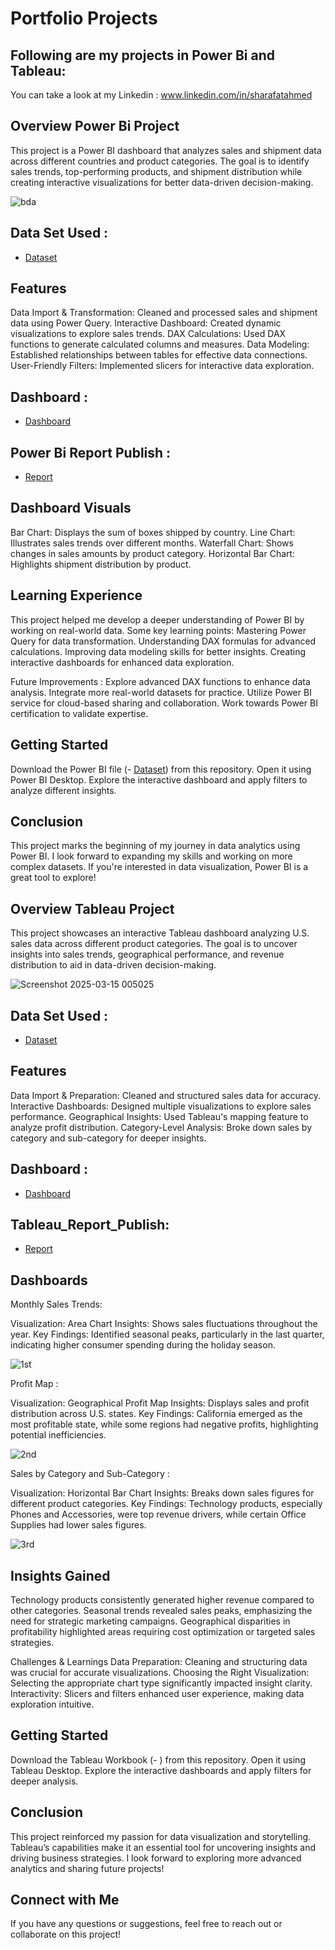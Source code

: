 # Portfolio Projects
## Following are my projects in Power Bi and Tableau:
You can take a look at my Linkedin : www.linkedin.com/in/sharafatahmed



## Overview Power Bi Project
This project is a Power BI dashboard that analyzes sales and shipment data across different countries and product categories. The goal is to identify sales trends, top-performing products, and shipment distribution while creating interactive visualizations for better data-driven decision-making.

![bda](https://github.com/user-attachments/assets/2914a2d8-270c-4d2b-aa66-9d53d7850bed)


## Data Set Used : 
- <a href="https://github.com/SharafatAhmed/Data-Analytics/blob/main/sample-data_creating-BI.xlsx">Dataset</a>

## Features
Data Import & Transformation: Cleaned and processed sales and shipment data using Power Query.
Interactive Dashboard: Created dynamic visualizations to explore sales trends.
DAX Calculations: Used DAX functions to generate calculated columns and measures.
Data Modeling: Established relationships between tables for effective data connections.
User-Friendly Filters: Implemented slicers for interactive data exploration.

## Dashboard :
- <a href="https://github.com/SharafatAhmed/Data-Analytics/commit/6d168e7b48e0730829d2ca1a7e4ee6300f359d0b">Dashboard</a>

## Power Bi Report Publish :
- <a href="https://app.powerbi.com/links/aVMmHc0YZ_?ctid=0f09ffc7-dd3a-49a2-bbb2-c3576bec8012&pbi_source=linkShare">Report</a>

## Dashboard Visuals
Bar Chart: Displays the sum of boxes shipped by country.
Line Chart: Illustrates sales trends over different months.
Waterfall Chart: Shows changes in sales amounts by product category.
Horizontal Bar Chart: Highlights shipment distribution by product.

## Learning Experience
This project helped me develop a deeper understanding of Power BI by working on real-world data. Some key learning points:
Mastering Power Query for data transformation.
Understanding DAX formulas for advanced calculations.
Improving data modeling skills for better insights.
Creating interactive dashboards for enhanced data exploration.

Future Improvements :
Explore advanced DAX functions to enhance data analysis.
Integrate more real-world datasets for practice.
Utilize Power BI service for cloud-based sharing and collaboration.
Work towards Power BI certification to validate expertise.

## Getting Started
Download the Power BI file (- <a href="https://github.com/SharafatAhmed/Data-Analytics/blob/main/sample-data_creating-BI.xlsx">Dataset</a>) from this repository.
Open it using Power BI Desktop.
Explore the interactive dashboard and apply filters to analyze different insights.

## Conclusion
This project marks the beginning of my journey in data analytics using Power BI. I look forward to expanding my skills and working on more complex datasets. If you're interested in data visualization, Power BI is a great tool to explore!

## Overview Tableau Project
This project showcases an interactive Tableau dashboard analyzing U.S. sales data across different product categories. The goal is to uncover insights into sales trends, geographical performance, and revenue distribution to aid in data-driven decision-making.

![Screenshot 2025-03-15 005025](https://github.com/user-attachments/assets/132fcbe2-fb81-4889-9a63-81972e2ba6a4)

## Data Set Used : 
- <a href="https://github.com/SharafatAhmed/Data-Analytics/blob/main/Sample%20-%20Superstore.xls">Dataset</a>

## Features
Data Import & Preparation: Cleaned and structured sales data for accuracy.
Interactive Dashboards: Designed multiple visualizations to explore sales performance.
Geographical Insights: Used Tableau's mapping feature to analyze profit distribution.
Category-Level Analysis: Broke down sales by category and sub-category for deeper insights.

## Dashboard : 
- <a href="https://github.com/SharafatAhmed/Data-Analytics/blob/main/Screenshot%202025-03-15%20005025.png">Dashboard</a>

## Tableau_Report_Publish: 
- <a href="https://lnkd.in/gqDS255y">Report</a>


## Dashboards
Monthly Sales Trends:

Visualization: Area Chart
Insights: Shows sales fluctuations throughout the year.
Key Findings: Identified seasonal peaks, particularly in the last quarter, indicating higher consumer spending during the holiday season.

![1st](https://github.com/user-attachments/assets/351d6381-ff2c-4f56-b866-f614a2f5ac43)

Profit Map :

Visualization: Geographical Profit Map
Insights: Displays sales and profit distribution across U.S. states.
Key Findings: California emerged as the most profitable state, while some regions had negative profits, highlighting potential inefficiencies.

![2nd](https://github.com/user-attachments/assets/084cf9a6-ec8d-4148-8a0c-3f334e594c23)

Sales by Category and Sub-Category :

Visualization: Horizontal Bar Chart
Insights: Breaks down sales figures for different product categories.
Key Findings: Technology products, especially Phones and Accessories, were top revenue drivers, while certain Office Supplies had lower sales figures.

![3rd](https://github.com/user-attachments/assets/aa6d248a-2cfd-4d04-abe8-ec28c258bc1e)


## Insights Gained
Technology products consistently generated higher revenue compared to other categories.
Seasonal trends revealed sales peaks, emphasizing the need for strategic marketing campaigns.
Geographical disparities in profitability highlighted areas requiring cost optimization or targeted sales strategies.

Challenges & Learnings
Data Preparation: Cleaning and structuring data was crucial for accurate visualizations.
Choosing the Right Visualization: Selecting the appropriate chart type significantly impacted insight clarity.
Interactivity: Slicers and filters enhanced user experience, making data exploration intuitive.

## Getting Started
Download the Tableau Workbook (- <a href="https://github.com/SharafatAhmed/Data-Analytics/blob/main/Sample%20-%20Superstore.xls"></a>) from this repository.
Open it using Tableau Desktop.
Explore the interactive dashboards and apply filters for deeper analysis.

## Conclusion
This project reinforced my passion for data visualization and storytelling. Tableau’s capabilities make it an essential tool for uncovering insights and driving business strategies. I look forward to exploring more advanced analytics and sharing future projects!


## Connect with Me
If you have any questions or suggestions, feel free to reach out or collaborate on this project!

